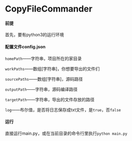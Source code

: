 # CopyFileCommander

#### 前提

首先，要有python3的运行环境

 #### 配置文件config.json

`homePath`——字符串，项目所在的家目录

`workPaths`——数组[字符串]，你想要导出的文件们

`sourcePaths`——数组[字符串]，源码路径

`outputPath`——字符串，源码编译路径

`targetPath`——字符串，导出的文件存放的路径

`log`——布尔值，是否将日志保存成txt文件，是`true`，否`false`

#### 运行
直接运行main.py，或在当前目录的命令行里执行`python main.py`